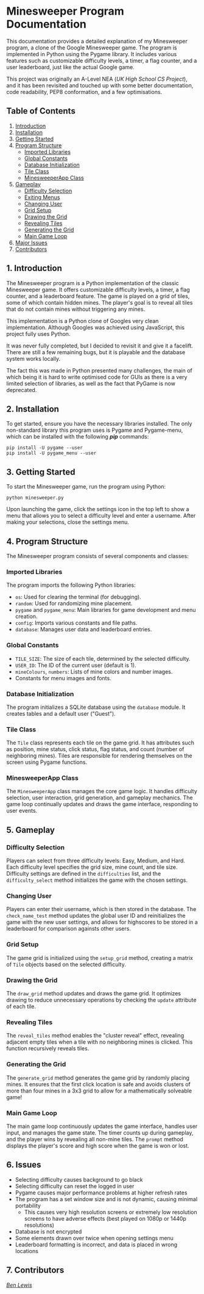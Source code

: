 # Minesweeper Program Documentation

This documentation provides a detailed explanation of my Minesweeper program, a clone of the Google Minesweeper game. The program is implemented in Python using the Pygame library. It includes various features such as customizable difficulty levels, a timer, a flag counter, and a user leaderboard, just like the actual Google game.

This project was originally an A-Level NEA (*UK High School CS Project*), and it has been revisited and touched up with some better documentation, code readability, PEP8 conformation, and a few optimisations.

## Table of Contents

1. [Introduction](#1-introduction)
2. [Installation](#2-installation)
3. [Getting Started](#3-getting-started)
4. [Program Structure](#4-program-structure)
   * [Imported Libraries](#imported-libraries)
   * [Global Constants](#global-constants)
   * [Database Initialization](#database-initialization)
   * [Tile Class](#tile-class)
   * [MinesweeperApp Class](#minesweeperapp-class)
5. [Gameplay](#5-gameplay)
   * [Difficulty Selection](#difficulty-selection)
   * [Exiting Menus](#exiting-menus)
   * [Changing User](#changing-user)
   * [Grid Setup](#grid-setup)
   * [Drawing the Grid](#drawing-the-grid)
   * [Revealing Tiles](#revealing-tiles)
   * [Generating the Grid](#generating-the-grid)
   * [Main Game Loop](#main-game-loop)
6. [Major Issues](#6-issues)
7. [Contributors](#7-contributors)

## 1. Introduction

The Minesweeper program is a Python implementation of the classic Minesweeper game. It offers customizable difficulty levels, a timer, a flag counter, and a leaderboard feature. The game is played on a grid of tiles, some of which contain hidden mines. The player's goal is to reveal all tiles that do not contain mines without triggering any mines.

This implementation is a Python clone of Googles very clean implementation. Although Googles was achieved using JavaScript, this project fully uses Python.

It was never fully completed, but I decided to revisit it and give it a facelift. There are still a few remaining bugs, but it is playable and the database system works locally.

The fact this was made in Python presented many challenges, the main of which being it is hard to write optimised code for GUIs as there is a very limited selection of libraries, as well as the fact that PyGame is now deprecated.

## 2. Installation

To get started, ensure you have the necessary libraries installed. The only non-standard library this program uses is Pygame and Pygame-menu, which can be installed with the following ***pip*** commands:

```
pip install -U pygame --user
pip install -U pygame_menu --user
```

## 3. Getting Started

To start the Minesweeper game, run the program using Python:

`python minesweeper.py`

Upon launching the game, click the settings icon in the top left to show a menu that allows you to select a difficulty level and enter a username. After making your selections, close the settings menu.

## 4. Program Structure

The Minesweeper program consists of several components and classes:

### Imported Libraries

The program imports the following Python libraries:

* `os`: Used for clearing the terminal (for debugging).
* `random`: Used for randomizing mine placement.
* `pygame` and `pygame_menu`: Main libraries for game development and menu creation.
* `config`: Imports various constants and file paths.
* `database`: Manages user data and leaderboard entries.

### Global Constants

* `TILE_SIZE`: The size of each tile, determined by the selected difficulty.
* `USER_ID`: The ID of the current user (default is 1).
* `mineColours`, `numbers`: Lists of mine colors and number images.
* Constants for menu images and fonts.

### Database Initialization

The program initializes a SQLite database using the `database` module. It creates tables and a default user ("Guest").

### Tile Class

The `Tile` class represents each tile on the game grid. It has attributes such as position, mine status, click status, flag status, and count (number of neighboring mines). Tiles are responsible for rendering themselves on the screen using Pygame functions.

### MinesweeperApp Class

The `MinesweeperApp` class manages the core game logic. It handles difficulty selection, user interaction, grid generation, and gameplay mechanics. The game loop continually updates and draws the game interface, responding to user events.

## 5. Gameplay

### Difficulty Selection

Players can select from three difficulty levels: Easy, Medium, and Hard. Each difficulty level specifies the grid size, mine count, and tile size. Difficulty settings are defined in the `difficulties` list, and the `difficulty_select` method initializes the game with the chosen settings.

### Changing User

Players can enter their username, which is then stored in the database. The `check_name_test` method updates the global user ID and reinitializes the game with the new user settings, and allows for highscores to be stored in a leaderboard for comparison againsts other users.

### Grid Setup

The game grid is initialized using the `setup_grid` method, creating a matrix of `Tile` objects based on the selected difficulty.

### Drawing the Grid

The `draw_grid` method updates and draws the game grid. It optimizes drawing to reduce unnecessary operations by checking the `update` attribute of each tile.

### Revealing Tiles

The `reveal_tiles` method enables the "cluster reveal" effect, revealing adjacent empty tiles when a tile with no neighboring mines is clicked. This function recursively reveals tiles.

### Generating the Grid

The `generate_grid` method generates the game grid by randomly placing mines. It ensures that the first click location is safe and avoids clusters of more than four mines in a 3x3 grid to allow for a mathematically solveable game!

### Main Game Loop

The main game loop continuously updates the game interface, handles user input, and manages the game state. The timer counts up during gameplay, and the player wins by revealing all non-mine tiles. The `prompt` method displays the player's score and high score when the game is won or lost.

## 6. Issues

* Selecting difficulty causes background to go black
* Selecting difficulty can reset the logged in user
* Pygame causes major performance problems at higher refresh rates
* The program has a set window size and is not dynamic, causing minimal portability
  * This causes very high resolution screens or extremely low resolution screens to have adverse effects (best played on 1080p or 1440p resolutions)
* Database is not encrypted
* Some elements drawn over twice when opening settings menu
* Leaderboard formatting is incorrect, and data is placed in wrong locations

## 7. Contributors

*[Ben Lewis](https://github.com/benlewisss "Click here to be taken to Ben's GitHub profile!")*
